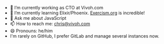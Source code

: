 - 🔭 I’m currently working as CTO at Vivoh.com
- 🌱 I’m currently learning Elixir/Phoenix. [Exercism.org](Exercism.org) is incredible!
- 💬 Ask me about JavaScript
- 📫 How to reach me: chris@vivoh.com
- 😄 Pronouns: he/him
- I'm rarely on GitHub, I prefer GitLab and manage several instances now.

